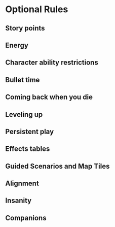 # Optional Rules

## Story points

## Energy

## Character ability restrictions

## Bullet time

## Coming back when you die

## Leveling up

## Persistent play

## Effects tables

## Guided Scenarios and Map Tiles

## Alignment

## Insanity

## Companions
